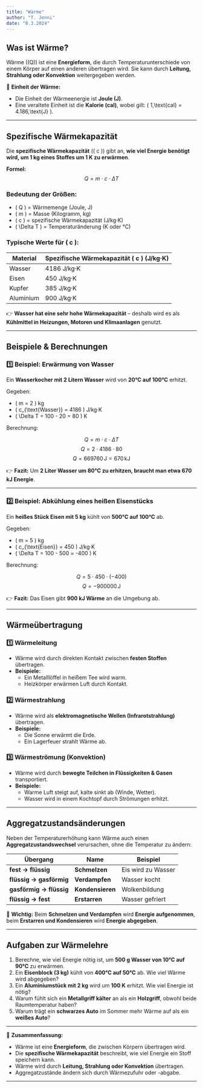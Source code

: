 ```yaml
---
title: "Wärme"
author: "T. Jenni"
date: "8.3.2024"
---
```


## **Was ist Wärme?**

Wärme (\(Q\)) ist eine **Energieform**, die durch Temperaturunterschiede von einem Körper auf einen anderen übertragen wird. Sie kann durch **Leitung, Strahlung oder Konvektion** weitergegeben werden.

📌 **Einheit der Wärme:**
- Die Einheit der Wärmeenergie ist **Joule (J)**.
- Eine veraltete Einheit ist die **Kalorie (cal)**, wobei gilt:
  \( 1\,\text{cal} = 4.186\,\text{J} \).

---

## **Spezifische Wärmekapazität**

Die **spezifische Wärmekapazität** (\( c \)) gibt an, **wie viel Energie benötigt wird, um 1 kg eines Stoffes um 1 K zu erwärmen**.

**Formel:**
$$ Q = m \cdot c \cdot \Delta T $$

### **Bedeutung der Größen:**
- \( Q \) = Wärmemenge (Joule, J)
- \( m \) = Masse (Kilogramm, kg)
- \( c \) = spezifische Wärmekapazität (J/kg·K)
- \( \Delta T \) = Temperaturänderung (K oder °C)

### **Typische Werte für \( c \):**
| Material        | Spezifische Wärmekapazität \( c \) (J/kg·K) |
|----------------|--------------------------------|
| Wasser        | 4186 J/kg·K                    |
| Eisen         | 450 J/kg·K                     |
| Kupfer        | 385 J/kg·K                     |
| Aluminium     | 900 J/kg·K                     |

👉 **Wasser hat eine sehr hohe Wärmekapazität** – deshalb wird es als **Kühlmittel in Heizungen, Motoren und Klimaanlagen** genutzt.

---

## **Beispiele & Berechnungen**

### **1️⃣ Beispiel: Erwärmung von Wasser**
Ein **Wasserkocher mit 2 Litern Wasser** wird von **20°C auf 100°C** erhitzt.

Gegeben:
- \( m = 2 \) kg
- \( c_{\text{Wasser}} = 4186 \) J/kg·K
- \( \Delta T = 100 - 20 = 80 \) K

Berechnung:

$$
Q = m \cdot c \cdot \Delta T
$$
$$
Q = 2 \cdot 4186 \cdot 80
$$
$$
Q = 669760 \,\text{J} = 670 \,\text{kJ}
$$

👉 **Fazit:** Um **2 Liter Wasser um 80°C zu erhitzen, braucht man etwa 670 kJ Energie**.

---

### **2️⃣ Beispiel: Abkühlung eines heißen Eisenstücks**
Ein **heißes Stück Eisen mit 5 kg** kühlt von **500°C auf 100°C** ab.

Gegeben:
- \( m = 5 \) kg
- \( c_{\text{Eisen}} = 450 \) J/kg·K
- \( \Delta T = 100 - 500 = -400 \) K

Berechnung:

$$
Q = 5 \cdot 450 \cdot (-400)
$$
$$
Q = -900000 \,\text{J}
$$

👉 **Fazit:** Das Eisen gibt **900 kJ Wärme** an die Umgebung ab.

---

## **Wärmeübertragung**
### **1️⃣ Wärmeleitung**
- Wärme wird durch direkten Kontakt zwischen **festen Stoffen** übertragen.
- **Beispiele:**
  - Ein Metalllöffel in heißem Tee wird warm.
  - Heizkörper erwärmen Luft durch Kontakt.

### **2️⃣ Wärmestrahlung**
- Wärme wird als **elektromagnetische Wellen (Infrarotstrahlung)** übertragen.
- **Beispiele:**
  - Die Sonne erwärmt die Erde.
  - Ein Lagerfeuer strahlt Wärme ab.

### **3️⃣ Wärmeströmung (Konvektion)**
- Wärme wird durch **bewegte Teilchen in Flüssigkeiten & Gasen** transportiert.
- **Beispiele:**
  - Warme Luft steigt auf, kalte sinkt ab (Winde, Wetter).
  - Wasser wird in einem Kochtopf durch Strömungen erhitzt.

---

## **Aggregatzustandsänderungen**
Neben der Temperaturerhöhung kann Wärme auch einen **Aggregatzustandswechsel** verursachen, ohne die Temperatur zu ändern:

| Übergang       | Name        | Beispiel |
|---------------|------------|----------|
| **fest → flüssig** | **Schmelzen** | Eis wird zu Wasser |
| **flüssig → gasförmig** | **Verdampfen** | Wasser kocht |
| **gasförmig → flüssig** | **Kondensieren** | Wolkenbildung |
| **flüssig → fest** | **Erstarren** | Wasser gefriert |

🔹 **Wichtig:** Beim **Schmelzen und Verdampfen** wird **Energie aufgenommen**, beim **Erstarren und Kondensieren** wird **Energie abgegeben**.

---

## **Aufgaben zur Wärmelehre**
1. Berechne, wie viel Energie nötig ist, um **500 g Wasser von 10°C auf 90°C** zu erwärmen.
2. Ein **Eisenblock (3 kg)** kühlt von **400°C auf 50°C** ab. Wie viel Wärme wird abgegeben?
3. Ein **Aluminiumstück mit 2 kg** wird um **100 K** erhitzt. Wie viel Energie ist nötig?
4. Warum fühlt sich ein **Metallgriff kälter** an als ein **Holzgriff**, obwohl beide Raumtemperatur haben?
5. Warum trägt ein **schwarzes Auto** im Sommer mehr Wärme auf als ein **weißes Auto**?

---

📌 **Zusammenfassung:**
- Wärme ist eine **Energieform**, die zwischen Körpern übertragen wird.
- Die **spezifische Wärmekapazität** beschreibt, wie viel Energie ein Stoff speichern kann.
- Wärme wird durch **Leitung, Strahlung oder Konvektion** übertragen.
- Aggregatzustände ändern sich durch Wärmezufuhr oder -abgabe.

---
